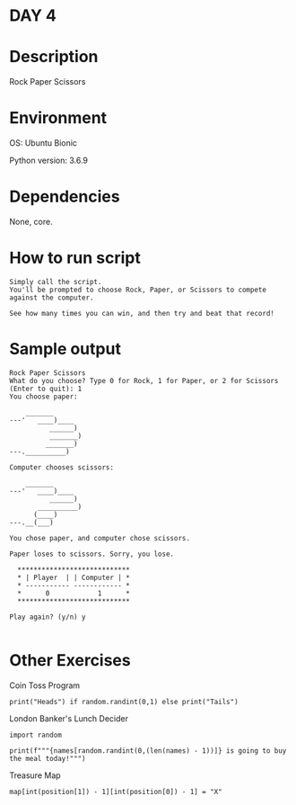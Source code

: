 
# DAY 4

# Description

Rock Paper Scissors

# Environment
OS: Ubuntu Bionic

Python version: 3.6.9

# Dependencies

None, core.

# How to run script
```
Simply call the script.
You'll be prompted to choose Rock, Paper, or Scissors to compete against the computer.

See how many times you can win, and then try and beat that record!

```

# Sample output
```
Rock Paper Scissors
What do you choose? Type 0 for Rock, 1 for Paper, or 2 for Scissors (Enter to quit): 1
You choose paper:

    _______
---'   ____)____
          ______)
          _______)
         _______)
---.__________)

Computer chooses scissors:

    _______
---'   ____)____
          ______)
       __________)
      (____)
---.__(___)

You chose paper, and computer chose scissors.

Paper loses to scissors. Sorry, you lose.

  ****************************
  * | Player  | | Computer | *
  * ----------- ------------ *
  *      0            1      *
  ****************************

Play again? (y/n) y
	
```

# Other Exercises

Coin Toss Program
```
print("Heads") if random.randint(0,1) else print("Tails")

```

London Banker's Lunch Decider
```
import random

print(f"""{names[random.randint(0,(len(names) - 1))]} is going to buy the meal today!""")
```

Treasure Map
```
map[int(position[1]) - 1][int(position[0]) - 1] = "X"
```
